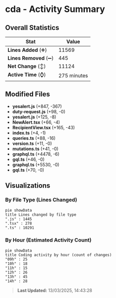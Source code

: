 # cda - Activity Summary 

## Overall Statistics

| Stat                   | Value                                                             |
| ---------------------- | ----------------------------------------------------------------- |
| **Lines Added** (➕)   | 11569                                          |
| **Lines Removed** (➖) | 445                                        |
| **Net Change** (↕)    | 11124                |
| **Active Time** (⌚)   | 275 minutes |


## Modified Files
- **yesalert.js** (+847, -367)
- **duty-request.js** (+98, -0)
- **yesalert.js** (+125, -8)
- **NewAlert.tsx** (+66, -4)
- **RecipientView.tsx** (+165, -43)
- **index.ts** (+4, -1)
- **queries.ts** (+88, -16)
- **version.ts** (+11, -0)
- **mutations.ts** (+41, -0)
- **graphql.ts** (+4478, -6)
- **gql.ts** (+46, -0)
- **graphql.ts** (+5530, -0)
- **gql.ts** (+70, -0)

## Visualizations

### By File Type (Lines Changed)

```mermaid
pie showData
title Lines changed by file type
".js" : 1445
".tsx" : 278
".ts" : 10291
```

### By Hour (Estimated Activity Count)

```mermaid
pie showData
title Coding activity by hour (count of changes)
"09h" : 25
"10h" : 18
"11h" : 15
"12h" : 26
"13h" : 45
"14h" : 28
```


> **Last Updated:** 13/03/2025, 14:43:28